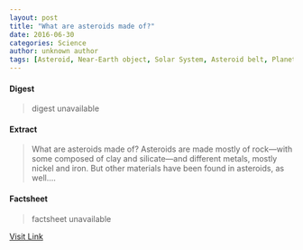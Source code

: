 ```yaml
---
layout: post
title: "What are asteroids made of?"
date: 2016-06-30
categories: Science
author: unknown author
tags: [Asteroid, Near-Earth object, Solar System, Asteroid belt, Planetary surface, Astronomy, Comet, Earth, Astronomical objects, Bodies of the Solar System, Physical sciences, Space science, Outer space, Planetary science]
---
```



#### Digest
>digest unavailable

#### Extract
>What are asteroids made of? Asteroids are made mostly of rock—with some composed of clay and silicate—and different metals, mostly nickel and iron. But other materials have been found in asteroids, as well....

#### Factsheet
>factsheet unavailable

[Visit Link](http://phys.org/news/2015-09-asteroids_1.html)



